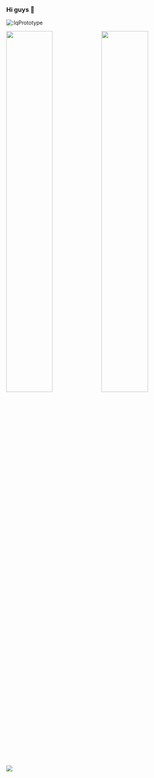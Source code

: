 
### Hi guys 👋

<!--
**lqPrototype/lqPrototype** is a ✨ _special_ ✨ repository because its `README.md` (this file) appears on your GitHub profile.

Here are some ideas to get you started:

- 🔭 I’m currently working on ...
- 🌱 I’m currently learning ...
- 👯 I’m looking to collaborate on ...
- 🤔 I’m looking for help with ...
- 💬 Ask me about ...
- 📫 How to reach me: ...
- 😄 Pronouns: ...
- ⚡ Fun fact: ...
-->

![:lqPrototype](https://count.getloli.com/get/@:lqPrototype)

<p align="left">
  <img width="49.5%" src="https://github-readme-stats.vercel.app/api?username=lqPrototype&show_icons=true&theme=buefy&include_all_commits=true&hide_border=true" />
  <img width="49.5%" src="https://github-readme-streak-stats.herokuapp.com/?user=lqPrototype&theme=buefy&hide_border=true" />
</p>

<img align="center" src="https://activity-graph.herokuapp.com/graph?username=lqPrototype&theme=dracula&color=B994E6&bg_color=transparent" />
